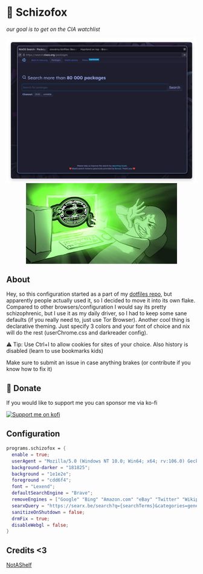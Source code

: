 # 🥑 Schizofox
*our goal is to get on the CIA watchlist*

<p align="center">
<img src="../assets/ss.png" alt="screenshot" width="600" align="center" />  
<img src="../assets/glowie.jpg" alt="screenshot" width="400" align="center" />  
</p>

## About
Hey, so this configuration started as a part of my [dotfiles repo](https://github.com/sioodmy/dotfiles), but apparently people actually used it, so I decided to move it into its own flake.
Compared to other browsers/configuration I would say its pretty schizophrenic, but I use it as my daily driver, so I had to keep some sane defaults (if you really need to, just use Tor Browser).
Another cool thing is declarative theming. Just specify 3 colors and your font of choice and nix will do the rest (userChrome.css and darkreader config). 

⚠️ Tip: Use Ctrl+I to allow cookies for sites of your choice. Also history is disabled (learn to use bookmarks kids)

Make sure to submit an issue in case anything brakes (or contribute if you know how to fix it)

## 💛 Donate

If you would like to support me you can sponsor me via ko-fi

<a href="https://ko-fi.com/sioodmy"><img src="https://ko-fi.com/img/githubbutton_sm.svg" alt="Support me on kofi" /> </a>

## Configuration
```nix
programs.schizofox = {
  enable = true;
  userAgent = "Mozilla/5.0 (Windows NT 10.0; Win64; x64; rv:106.0) Gecko/20100101 Firefox/106.0";
  background-darker = "181825";
  background = "1e1e2e";
  foreground = "cdd6f4";
  font = "Lexend";
  defaultSearchEngine = "Brave";
  removeEngines = ["Google" "Bing" "Amazon.com" "eBay" "Twitter" "Wikipedia"];
  searxQuery = "https://searx.be/search?q={searchTerms}&categories=general";
  sanitizeOnShutdown = false;
  drmFix = true;
  disableWebgl = false;
}
```



## Credits <3
[NotAShelf](https://github.com/NotAShelf)
